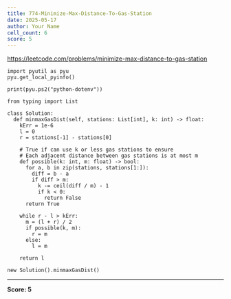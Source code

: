 ```yaml
---
title: 774-Minimize-Max-Distance-To-Gas-Station
date: 2025-05-17
author: Your Name
cell_count: 6
score: 5
---
```


https://leetcode.com/problems/minimize-max-distance-to-gas-station


```
import pyutil as pyu
pyu.get_local_pyinfo()
```


```
print(pyu.ps2("python-dotenv"))
```


```
from typing import List
```


```
class Solution:
  def minmaxGasDist(self, stations: List[int], k: int) -> float:
    kErr = 1e-6
    l = 0
    r = stations[-1] - stations[0]

    # True if can use k or less gas stations to ensure
    # Each adjacent distance between gas stations is at most m
    def possible(k: int, m: float) -> bool:
      for a, b in zip(stations, stations[1:]):
        diff = b - a
        if diff > m:
          k -= ceil(diff / m) - 1
          if k < 0:
            return False
      return True

    while r - l > kErr:
      m = (l + r) / 2
      if possible(k, m):
        r = m
      else:
        l = m

    return l
```


```
new Solution().minmaxGasDist()
```


---
**Score: 5**